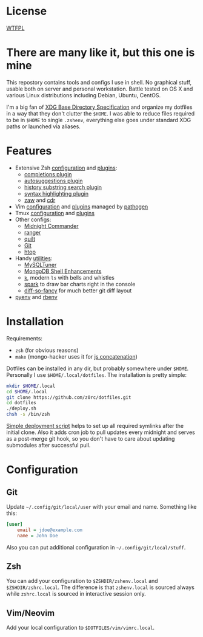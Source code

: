 # License

[WTFPL](COPYING)

# There are many like it, but this one is mine

This repostory contains tools and configs I use in shell. No graphical stuff,
usable both on server and personal workstation. Battle tested on OS X and
various Linux distributions including Debian, Ubuntu, CentOS.

I'm a big fan of [XDG Base Directory
Specification](http://standards.freedesktop.org/basedir-spec/basedir-spec-latest.html)
and organize my dotfiles in a way that they don't clutter the `$HOME`. I was
able to reduce files required to be in `$HOME` to single `.zshenv`, everything
else goes under standard XDG paths or launched via aliases.

# Features

* Extensive Zsh [configuration](zsh/zshrc) and [plugins](zsh/plugins):
  * [completions plugin](https://github.com/zsh-users/zsh-completions)
  * [autosuggestions plugin](https://github.com/tarruda/zsh-autosuggestions)
  * [history substring search plugin](https://github.com/zsh-users/zsh-history-substring-search)
  * [syntax highlighting plugin](https://github.com/zsh-users/zsh-syntax-highlighting)
  * [zaw](https://github.com/zsh-users/zaw) and [cdr](https:q://github.com/willghatch/zsh-cdr)
* Vim [configuration](vim/vimrc) and [plugins](vim/bundle) managed by [pathogen](https://github.com/tpope/vim-pathogen)
* Tmux [configuration](tmux/tmux.conf) and [plugins](tmux/plugins)
* Other configs:
  * [Midnight Commander](configs/mc.ini)
  * [ranger](configs/ranger)
  * [quilt](configs/quiltrc)
  * [Git](configs/gitconfig)
  * [htop](configs/htoprc)
* Handy [utilities](tools):
  * [MySQLTuner](https://github.com/major/MySQLTuner-perl)
  * [MongoDB Shell Enhancements](https://github.com/TylerBrock/mongo-hacker)
  * [`k`](https://github.com/rimraf/k), modern `ls` with bells and whistles
  * [spark](https://github.com/holman/spark) to draw bar charts right in the console
  * [diff-so-fancy](https://github.com/so-fancy/diff-so-fancy) for much better git diff layout
* [pyenv](https://github.com/yyuu/pyenv) and [rbenv](https://github.com/rbenv/rbenv)

# Installation

Requirements:
* `zsh` (for obvious reasons)
* `make` (mongo-hacker uses it for [js concatenation](https://github.com/TylerBrock/mongo-hacker/blob/master/Makefile#L9-L10))

Dotfiles can be installed in any dir, but probably somewhere under `$HOME`.
Personally I use `$HOME/.local/dotfiles`. The installation is pretty simple:
```sh
mkdir $HOME/.local
cd $HOME/.local
git clone https://github.com/z0rc/dotfiles.git
cd dotfiles
./deploy.sh
chsh -s /bin/zsh
```

[Simple deployment script](deploy.sh) helps to set up all required symlinks
after the initial clone. Also it adds cron job to pull updates every midnight
and serves as a post-merge git hook, so you don't have to care about updating
submodules after successful pull.

# Configuration

## Git
Update `~/.config/git/local/user` with your email and name. Something like
this:
```ini
[user]
    email = jdoe@example.com
    name = John Doe
```

Also you can put additional configuration in `~/.config/git/local/stuff`.

## Zsh
You can add your configuration to `$ZSHDIR/zshenv.local` and
`$ZSHDIR/zshrc.local`. The difference is that `zshenv.local` is sourced always
while `zshrc.local` is sourced in interactive session only.

## Vim/Neovim
Add your local configuration to `$DOTFILES/vim/vimrc.local`.
